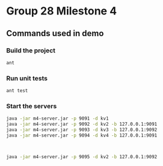 # Group 28 Milestone 4


## Commands used in demo

### Build the project

```bash
ant
```

### Run unit tests

```bash
ant test
```

### Start the servers

```bash
java -jar m4-server.jar -p 9091 -d kv1
java -jar m4-server.jar -p 9092 -d kv2 -b 127.0.0.1:9091
java -jar m4-server.jar -p 9093 -d kv3 -b 127.0.0.1:9092
java -jar m4-server.jar -p 9094 -d kv4 -b 127.0.0.1:9091



java -jar m4-server.jar -p 9095 -d kv2 -b 127.0.0.1:9092
```
